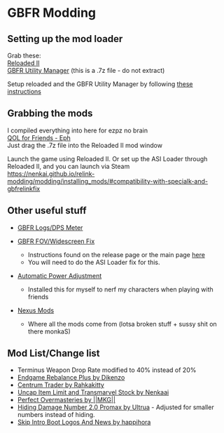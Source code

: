# GBFR Modding

## Setting up the mod loader
Grab these:<br/>
[Reloaded II](https://github.com/Reloaded-Project/Reloaded-II/releases/download/1.29.2/Setup.exe)<br/>
[GBFR Utility Manager](https://github.com/WistfulHopes/gbfrelink.utility.manager/releases/download/1.3.0/gbfrelink.utility.manager1.3.0.7z) (this is a .7z file - do not extract)

Setup reloaded and the GBFR Utility Manager by following [these instructions](https://nenkai.github.io/relink-modding/modding/installing_mods/#setting-up-reloaded-ii)


## Grabbing the mods
I compiled everything into here for ezpz no brain<br/>
[QOL for Friends - Eph](https://github.com/Epimethia/Granblue-Modding/releases/download/Release/GBFRelink.EphQOLForFriends.7z)<br/>
Just drag the .7z file into the Reloaded II mod window

Launch the game using Reloaded II. Or set up the ASI Loader through Reloaded II, and you can launch via Steam<br/>
https://nenkai.github.io/relink-modding/modding/installing_mods/#compatibility-with-specialk-and-gbfrelinkfix

## Other useful stuff
- [GBFR Logs/DPS Meter](https://github.com/false-spring/gbfr-logs/releases/download/1.8.0/GBFR.Logs_1.8.0_x64_en-US.msi)<br/>
- [GBFR FOV/Widescreen Fix](https://github.com/Lyall/GBFRelinkFix/releases/download/v1.1.1/GBFRelinkFix_v1.1.1.zip)
  - Instructions found on the release page or the main page [here](https://github.com/Lyall/GBFRelinkFix)<br/>
  - You will need to do the ASI Loader fix for this.
- [Automatic Power Adjustment](https://www.nexusmods.com/granbluefantasyrelink/mods/539)
  - Installed this for myself to nerf my characters when playing with friends
 
- [Nexus Mods](https://www.nexusmods.com/games/granbluefantasyrelink/mods)
  - Where all the mods come from (lotsa broken stuff + sussy shit on there monkaS)

## Mod List/Change list
- Terminus Weapon Drop Rate modified to 40% instead of 20%
- [Endgame Rebalance Plus by Dikenzo](https://www.nexusmods.com/granbluefantasyrelink/mods/541) 
- [Centrum Trader by Rahkakitty](https://www.nexusmods.com/granbluefantasyrelink/mods/247) 
- [Uncap Item Limit and Transmarvel Stock by Nenkaai](https://www.nexusmods.com/granbluefantasyrelink/mods/528) 
- [Perfect Overmasteries by ||MKG||](https://www.nexusmods.com/granbluefantasyrelink/mods/444) 
- [Hiding Damage Number 2.0 Promax by Ultrua](https://www.nexusmods.com/granbluefantasyrelink/mods/114) - Adjusted for smaller numbers instead of hiding.
- [Skip Intro Boot Logos And News by happihora](https://www.nexusmods.com/granbluefantasyrelink/mods/28) 
